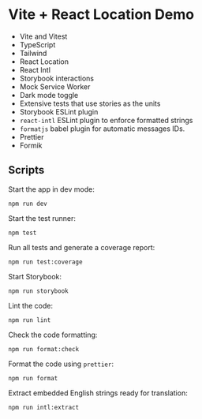 # Vite + React Location Demo

- Vite and Vitest
- TypeScript
- Tailwind
- React Location
- React Intl
- Storybook interactions
- Mock Service Worker
- Dark mode toggle
- Extensive tests that use stories as the units
- Storybook ESLint plugin
- `react-intl` ESLint plugin to enforce formatted strings
- `formatjs` babel plugin for automatic messages IDs.
- Prettier
- Formik

## Scripts

Start the app in dev mode:

```
npm run dev
```

Start the test runner:

```
npm test
```

Run all tests and generate a coverage report:

```
npm run test:coverage
```

Start Storybook:

```
npm run storybook
```

Lint the code:

```
npm run lint
```

Check the code formatting:

```
npm run format:check
```

Format the code using `prettier`:

```
npm run format
```

Extract embedded English strings ready for translation:

```
npm run intl:extract
```
